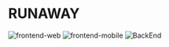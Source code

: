 # RUNAWAY
![frontend-web](https://github.com/umcody/runaway/workflows/frontend-web%20CI/badge.svg?event=pull_request) ![frontend-mobile](https://github.com/umcody/runaway/workflows/frontend-mobile%20CI/badge.svg?event=pull_request) ![BackEnd](https://github.com/umcody/runaway/workflows/BackEnd%20CI/badge.svg?event=pull_request)
